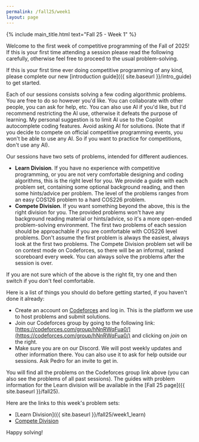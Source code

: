 ```yaml
---
permalink: /fall25/week1
layout: page
---
```


{% include main_title.html text="Fall 25 - Week 1" %}

Welcome to the first week of competitive programming of the Fall of 2025! If
this is your first time attending a session please read the following carefully,
otherwise feel free to proceed to the usual problem-solving.

If this is your first time ever doing competitive programming of any kind,
please complete our new [introduction guide]({{ site.baseurl
}}/intro_guide) to get started.

Each of our sessions consists solving a few coding algorithmic problems. You are
free to do so however you'd like. You can collaborate with other people, you can
ask for help, etc. You can also use AI if you'd like, but I'd recommend
restricting the AI use, otherwise it defeats the purpose of learning. My
personal suggestion is to limit AI use to the Copilot autocomplete coding
features. Avoid asking AI for solutions. (Note that if you decide to compete on
official competitive programming events, you won't be able to use any AI. So if
you want to practice for competitions, don't use any AI).

Our sessions have two sets of problems, intended for different audiences.

- **Learn Division**. If you have no experience with competitive programming, or
  you are not very comfortable designing and coding algorithms, this is the
  right level for you. We provide a guide with each problem set, containing some
  optional background reading, and then some hints/advice per problem. The level
  of the problems ranges from an easy COS126 problem to a hard COS226 problem.
- **Compete Division**. If you want something beyond the above, this is the
  right division for you. The provided problems won't have any background
  reading material or hints/advice, so it's a more open-ended problem-solving
  environment. The first two problems of each session should be approachable if
  you are comfortable with COS226 level problems. Don't assume the first problem
  is always the easiest, always look at the first two problems. The Compete
  Division problem set will be on contest mode on Codeforces, so there will be
  an informal, ranked scoreboard every week. You can always solve the problems
  after the session is over.

If you are not sure which of the above is the right fit, try one and then switch
if you don't feel comfortable.

Here is a list of things you should do before getting started, if you haven't
done it already:

- Create an account on [Codeforces](codeforces.com) and log in. This is the
  platform we use to host problems and submit solutions.
- Join our Codeforces group by going to the following link:
  [https://codeforces.com/group/hNnRWqFua0/](https://codeforces.com/group/hNnRWqFua0/)
  and clicking on *join* on the right.
- Make sure you are on our Discord. We will post weekly updates and other
  information there. You can also use it to ask for help outside our sessions.
  Ask Pedro for an invite to get in.

You will find all the problems on the Codeforces group link above (you can also see the problems of all past sessions). The guides with problem information for the Learn division will be available in the [Fall 25 page]({{ site.baseurl }}/fall25).

Here are the links to this week's problem sets:

- [Learn Division]({{ site.baseurl }}/fall25/week1_learn)
- [Compete Division](https://codeforces.com/group/hNnRWqFua0/contest/636272)

Happy solving!